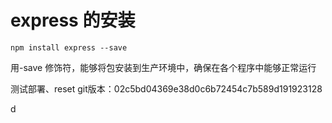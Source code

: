 # express 的安装

```
npm install express --save
```

用-save 修饰符，能够将包安装到生产环境中，确保在各个程序中能够正常运行

测试部署、reset git版本：02c5bd04369e38d0c6b72454c7b589d191923128

d 

